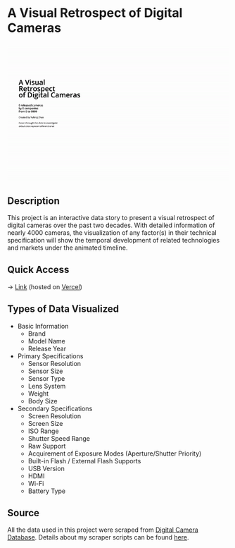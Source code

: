 # A Visual Retrospect of Digital Cameras
![Animated Cover](img/cover.gif)
## Description
This project is an interactive data story to present a visual retrospect of digital cameras over the past two decades. With detailed information of nearly 4000 cameras, the visualization of any factor(s) in their technical specification will show the temporal development of related technologies and markets under the animated timeline.

## Quick Access
-> [Link](https://digicam-retrospect.vercel.app/) (hosted on [Vercel](https://vercel.com))

## Types of Data Visualized
- Basic Information
  - Brand
  - Model Name
  - Release Year
- Primary Specifications
  - Sensor Resolution
  - Sensor Size
  - Sensor Type
  - Lens System
  - Weight
  - Body Size
- Secondary Specifications
  - Screen Resolution
  - Screen Size
  - ISO Range
  - Shutter Speed Range
  - Raw Support
  - Acquirement of Exposure Modes (Aperture/Shutter Priority)
  - Built-in Flash / External Flash Supports
  - USB Version
  - HDMI
  - Wi-Fi
  - Battery Type

## Source
All the data used in this project were scraped from [Digital Camera Database](https://www.digicamdb.com/). Details about my scraper scripts can be found [here](/scraper).



